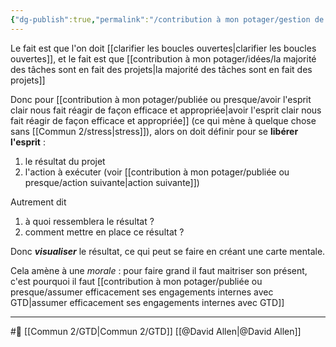 ```yaml
---
{"dg-publish":true,"permalink":"/contribution à mon potager/gestion de l'action doit se faire par la clarté/"}
---
```


Le fait est que l'on doit [[clarifier les boucles ouvertes\|clarifier les boucles ouvertes]], et le fait est que [[contribution à mon potager/idées/la majorité des tâches sont en fait des projets\|la majorité des tâches sont en fait des projets]]

Donc pour [[contribution à mon potager/publiée ou presque/avoir l'esprit clair nous fait réagir de façon efficace et appropriée\|avoir l'esprit clair nous fait réagir de façon efficace et appropriée]] (ce qui mène à quelque chose sans [[Commun 2/stress\|stress]]), alors on doit définir pour se **libérer l'esprit** : 
1. le résultat du projet
2. l'action à exécuter (voir [[contribution à mon potager/publiée ou presque/action suivante\|action suivante]])

Autrement dit 
1. à quoi ressemblera le résultat ?
2. comment mettre en place ce résultat ?

Donc ***visualiser*** le résultat, ce qui peut se faire en créant une carte mentale.

Cela amène à une *morale* : pour faire grand il faut maitriser son présent, c'est pourquoi il faut [[contribution à mon potager/publiée ou presque/assumer efficacement ses engagements internes avec GTD\|assumer efficacement ses engagements internes avec GTD]]

---
#🌲  [[Commun 2/GTD\|Commun 2/GTD]] [[@David Allen\|@David Allen]]